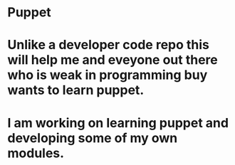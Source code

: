 # Puppet 

# Unlike a developer code repo this will help me and eveyone out there who is weak in programming buy wants to learn puppet.
# I am working on learning puppet and developing some of my own modules.
